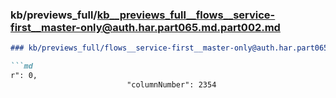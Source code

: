 ### kb/previews_full/kb__previews_full__flows__service-first__master-only@auth.har.part065.md.part002.md

```md
### kb/previews_full/flows__service-first__master-only@auth.har.part065.md (part 002)

```md
r": 0,
                          "columnNumber": 2354
           
```

```

```
